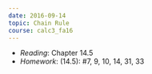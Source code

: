 ```yaml
---
date: 2016-09-14
topic: Chain Rule
course: calc3_fa16
---
```

- *Reading*: Chapter 14.5
- *Homework*: (14.5): #7, 9, 10, 14, 31, 33

